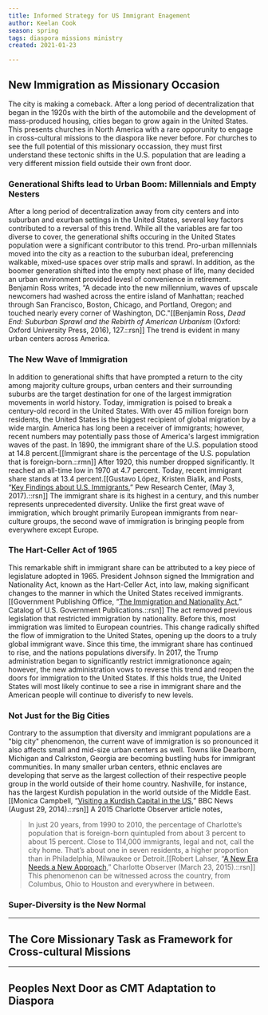```yaml
---
title: Informed Strategy for US Immigrant Enagement
author: Keelan Cook
season: spring
tags: diaspora missions ministry 
created: 2021-01-23

---
```


## New Immigration as Missionary Occasion
The city is making a comeback. After a long period of decentralization that began in the 1920s with the birth of the automobile and the development of mass-produced housing, cities began to grow again in the United States. This presents churches in North America with a rare opporunity to engage in cross-cultural missions to the diaspora like never before. For churches to see the full potential of this missionary occassion, they must first understand these tectonic shifts in the U.S. population that are leading a very different mission field outside their own front door.

### Generational Shifts lead to Urban Boom: Millennials and Empty Nesters
 After a long period of decentralization away from city centers and into suburban and exurban settings in the United States, several key factors contributed to a reversal of this trend. While all the variables are far too diverse to cover, the generational shifts occuring in the United States population were a significant contributor to this trend. Pro-urban millennials moved into the city as a reaction to the suburban ideal, preferencing walkable, mixed-use spaces over strip malls and sprawl. In addition, as the boomer generation shifted into the empty next phase of life, many decided an urban environment provided levesl of convenience in retirement. Benjamin Ross writes, “A decade into the new millennium, waves of upscale newcomers had washed across the entire island of Manhattan; reached through San Francisco, Boston, Chicago, and Portland, Oregon; and touched nearly every corner of Washington, DC."[[Benjamin Ross, *Dead End: Suburban Sprawl and the Rebirth of American Urbanism* (Oxford: Oxford University Press, 2016), 127.::rsn]] The trend is evident in many urban centers across America.

### The New Wave of Immigration
 In addition to generational shifts that have prompted a return to the city among majority culture groups, urban centers and their surrounding suburbs are the target destination for one of the largest immigration movements in world history. Today, immigration is poised to break a century-old record in the United States. With over 45 million foreign born residents, the United States is the biggest recipient of global migration by a wide margin. America has long been a receiver of immigrants; however, recent numbers may potentially pass those of America's largest immigration waves of the past. In 1890, the immigrant share of the U.S. population stood at 14.8 percent.[[Immigrant share is the percentage of the U.S. population that is foreign-born.::rmn]] After 1920, this number dropped significantly. It reached an all-time low in 1970 at 4.7 percent. Today, recent immigrant share stands at 13.4 percent.[[Gustavo López, Kristen Bialik, and Posts, “[Key Findings about U.S. Immigrants](http://www.pewresearch.org/fact-tank/2017/05/03/key-findings-about-u-s-immigrants/),” Pew Research Center, (May 3, 2017).::rsn]] The immigrant share is its highest in a century, and this number represents unprecedented diversity. Unlike the first great wave of immigration, which brought primarily European immigrants from near-culture groups, the second wave of immigration is bringing people from everywhere except Europe.
 
### The Hart-Celler Act of 1965
This remarkable shift in immigrant share can be attributed to a key piece of legislature adopted in 1965. President Johnson signed the Immigration and Nationality Act, known as the Hart-Celler Act, into law, making significant changes to the manner in which the United States received immigrants.[[Government Publishing Office, “[The Immigration and Nationality Act](https://www.gpo.gov/fdsys/pkg/STATUTE-79/pdf/STATUTE-79-Pg911.pdf),” Catalog of U.S. Government Publications.::rsn]] The act removed previous legislation that restricted immigration by nationality. Before this, most immigration was limited to European countries. This change radically shifted the flow of immigration to the United States, opening up the doors to a truly global immigrant wave. Since this time, the immigrant share has continued to rise, and the nations populations diversify. In 2017, the Trump administration began to significantly restrict immigrationonce again; however, the new administration vows to reverse this trend and reopen the doors for immigration to the United States. If this holds true, the United States will most likely continue to see a rise in immigrant share and the American people will continue to diverisfy to new levels.

### Not Just for the Big Cities
Contrary to the assumption that diversity and immigrant populations are a "big city" phenomenon, the current wave of immigration is so pronounced it also affects small and mid-size urban centers as well. Towns like Dearborn, Michigan and Calrkston, Georgia are becoming bustling hubs for immigrant communities. In many smaller urban centers, ethnic enclaves are developing that serve as the largest collection of their respective people group in the world outside of their home country. Nashville, for instance, has the largest Kurdish population in the world outside of the Middle East.[[Monica Campbell, “[Visiting a Kurdish Capital in the US](http://www.bbc.com/news/magazine-28891241),” BBC News (August 29, 2014).::rsn]] A 2015 Charlotte Observer article notes,
>In just 20 years, from 1990 to 2010, the percentage of Charlotte’s population that is foreign-born quintupled from about 3 percent to about 15 percent. Close to 114,000 immigrants, legal and not, call the city home. That’s about one in seven residents, a higher proportion than in Philadelphia, Milwaukee or Detroit.[[Robert Lahser, “[A New Era Needs a New Approach](http://www.charlotteobserver.com/opinion/editorials/article16121978.html),” Charlotte Observer (March 23, 2015).::rsn]]
This phenomenon can be witnessed across the country, from Columbus, Ohio to Houston and everywhere in between.

### Super-Diversity is the New Normal



---

## The Core Missionary Task as Framework for Cross-cultural Missions


---

## Peoples Next Door as CMT Adaptation to Diaspora

